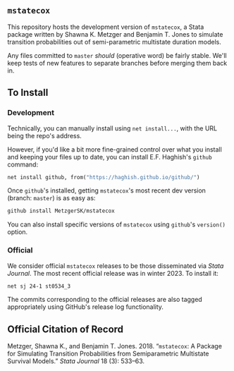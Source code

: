 ## `mstatecox`
This repository hosts the development version of `mstatecox`, a Stata package written by Shawna K. Metzger and Benjamin T. Jones to simulate transition probabilities out of semi-parametric multistate duration models.

Any files committed to `master` _should_ (operative word) be fairly stable.  We'll keep tests of new features to separate branches before merging them back in.

## To Install
### Development
Technically, you can manually install using `net install...`, with the URL being the repo's address.

However, if you'd like a bit more fine-grained control over what you install and keeping your files up to date, you can install E.F. Haghish's `github` command:
```stata
net install github, from("https://haghish.github.io/github/")
```

Once `github`'s installed, getting `mstatecox`'s most recent dev version (branch: `master`) is as easy as:

```stata
github install MetzgerSK/mstatecox
```

You can also install specific versions of `mstatecox` using `github`'s `version()` option.

### Official
We consider official `mstatecox` releases to be those disseminated via _Stata Journal_.  The most recent official release was in winter 2023.  To install it:

```stata
net sj 24-1 st0534_3
```
The commits corresponding to the official releases are also tagged appropriately using GitHub's release log functionality.

## Official Citation of Record
Metzger, Shawna K., and Benjamin T. Jones.  2018.  “`mstatecox`: A Package for Simulating Transition Probabilities from Semiparametric Multistate Survival Models.”  _Stata Journal_ 18 (3): 533–63.
